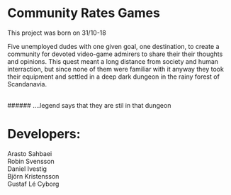 # Community Rates Games
This project was born on 31/10-18

Five unemployed dudes with one given goal, one destination, to create a community for devoted video-game admirers to share their their thoughts and opinions.
This quest meant a long distance from society and human interraction, but since none of them were familiar with it anyway they took their equipment and settled in a deep dark dungeon in the rainy forest of Scandanavia.
<br />

<br />
###### ....legend says that they are stil in that dungeon


<br />

# Developers:
Arasto Sahbaei <br />
Robin Svensson <br />
Daniel Ivestig <br />
Björn Kristensson <br />
Gustaf Lé Cyborg

